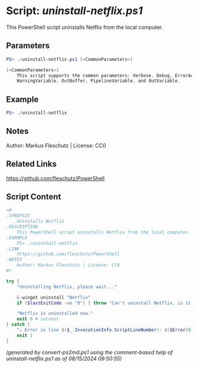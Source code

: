 Script: *uninstall-netflix.ps1*
========================

This PowerShell script uninstalls Netflix from the local computer.

Parameters
----------
```powershell
PS> ./uninstall-netflix.ps1 [<CommonParameters>]

[<CommonParameters>]
    This script supports the common parameters: Verbose, Debug, ErrorAction, ErrorVariable, WarningAction, 
    WarningVariable, OutBuffer, PipelineVariable, and OutVariable.
```

Example
-------
```powershell
PS> ./uninstall-netflix

```

Notes
-----
Author: Markus Fleschutz | License: CC0

Related Links
-------------
https://github.com/fleschutz/PowerShell

Script Content
--------------
```powershell
<#
.SYNOPSIS
	Uninstalls Netflix
.DESCRIPTION
	This PowerShell script uninstalls Netflix from the local computer.
.EXAMPLE
	PS> ./uninstall-netflix
.LINK
	https://github.com/fleschutz/PowerShell
.NOTES
	Author: Markus Fleschutz | License: CC0
#>

try {
	"Uninstalling Netflix, please wait..."

	& winget uninstall "Netflix"
	if ($lastExitCode -ne "0") { throw "Can't uninstall Netflix, is it installed?" }

	"Netflix is uninstalled now."
	exit 0 # success
} catch {
	"⚠️ Error in line $($_.InvocationInfo.ScriptLineNumber): $($Error[0])"
	exit 1
}
```

*(generated by convert-ps2md.ps1 using the comment-based help of uninstall-netflix.ps1 as of 08/15/2024 09:50:55)*
